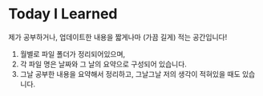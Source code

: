 # Today I Learned

제가 공부하거나, 업데이트한 내용을 짧게나마 (가끔 길게) 적는 공간입니다!

1. 월별로 파일 폴더가 정리되어있으며,
2. 각 파일 명은 날짜와 그 날의 요약으로 구성되어 있습니다.
3. 그날 공부한 내용을 요약해서 정리하고, 그날그날 저의 생각이 적혀있을 때도 있습니다.
